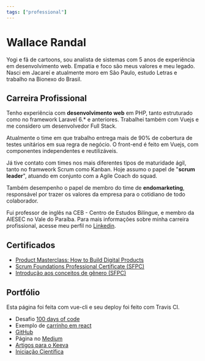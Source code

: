 ```yaml
---
tags: ["professional"]
---
```


# Wallace Randal

Yogi e fã de cartoons, sou analista de sistemas com 5 anos de experiência em desenvolvimento web. Empatia e foco são meus valores e meu legado. Nasci em Jacareí e atualmente moro em São Paulo, estudo Letras e trabalho na Bionexo do Brasil.

## Carreira Profissional

Tenho experiência com **desenvolvimento web** em PHP, tanto estruturado como no framework Laravel 6.* e anteriores. Trabalhei também com Vuejs e me considero um desenvolvedor Full Stack.

Atualmente o time em que trabalho entrega mais de 90% de cobertura de testes unitários em sua regra de negócio. O front-end é feito em Vuejs, com componentes independentes e reutilizáveis.

Já tive contato com times nos mais diferentes tipos de maturidade ágil, tanto no framweork Scrum como Kanban. Hoje assumo o papel de "**scrum leader**", atuando em conjunto com a Agile Coach do squad.

Também desempenho o papel de membro do time de **endomarketing**, responsável por trazer os valores da empresa para o cotidiano de todo colaborador.

Fui professor de inglês na CEB - Centro de Estudos Bilíngue, e membro da AIESEC no Vale do Paraíba. Para mais informações sobre minha carreira profissional, acesse meu perfil no [Linkedin](https://www.linkedin.com/in/wallacerandal/).

## Certificados
- [Product Masterclass: How to Build Digital Products](../certificados/produto.pdf)
- [Scrum Foundations Professional Certificate (SFPC)](../certificados/scrum.pdf)
- [Introdução aos conceitos de gênero (SFPC)](../certificados/certificado_fgv.pdf)


## Portfólio

Esta página foi feita com vue-cli e seu deploy foi feito com Travis CI.

- Desafio [100 days of code](https://github.com/wallrandal/100-days-of-code)
- Exemplo de [carrinho em react](https://wallrandal.github.io/deep-purple/)
- [GitHub](https://github.com/wallrandal)
- Página no [Medium](https://medium.com/@wallace.moura/)
- [Artigos para o Keeva](https://blog.keeva.io/author/wallace-moura/)
- [Iniciação Científica](https://bv.fapesp.br/pt/bolsas/135725/estudo-dos-revestimentos-de-tioxny-do-foto-eletrodo-de-uma-celula-fotoeletroquimica-aplicada-para-ge/)